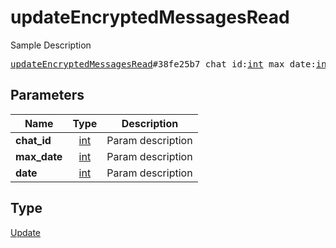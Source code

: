 # updateEncryptedMessagesRead

Sample Description

<pre>
<a href="../constructor/updateEncryptedMessagesRead.md">updateEncryptedMessagesRead</a>#38fe25b7 chat_id:<a href="../type/int.md">int</a> max_date:<a href="../type/int.md">int</a> date:<a href="../type/int.md">int</a> = <a href="../type/Update.md">Update</a>;
</pre>

## Parameters

| Name | Type | Description |
|------|:----:|-------------|
| **chat_id** | [int](../type/int.md) | Param description |
| **max_date** | [int](../type/int.md) | Param description |
| **date** | [int](../type/int.md) | Param description |

## Type

[Update](../type/Update.md)
